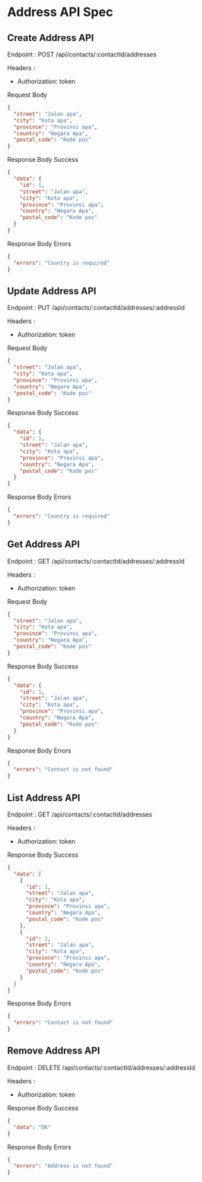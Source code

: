 # Address API Spec

## Create Address API

Endpoint : POST /api/contacts/:contactId/addresses

Headers :

- Authorization: token

Request Body

```json
{
  "street": "Jalan apa",
  "city": "Kota apa",
  "province": "Provinsi apa",
  "country": "Negara Apa",
  "postal_code": "Kode pos"
}
```

Response Body Success

```json
{
  "data": {
    "id": 1,
    "street": "Jalan apa",
    "city": "Kota apa",
    "province": "Provinsi apa",
    "country": "Negara Apa",
    "postal_code": "Kode pos"
  }
}
```

Response Body Errors

```json
{
  "errors": "Country is required"
}
```

## Update Address API

Endpoint : PUT /api/contacts/:contactId/addresses/:addressId

Headers :

- Authorization: token

Request Body

```json
{
  "street": "Jalan apa",
  "city": "Kota apa",
  "province": "Provinsi apa",
  "country": "Negara Apa",
  "postal_code": "Kode pos"
}
```

Response Body Success

```json
{
  "data": {
    "id": 1,
    "street": "Jalan apa",
    "city": "Kota apa",
    "province": "Provinsi apa",
    "country": "Negara Apa",
    "postal_code": "Kode pos"
  }
}
```

Response Body Errors

```json
{
  "errors": "Country is required"
}
```

## Get Address API

Endpoint : GET /api/contacts/:contactId/addresses/:addressId

Headers :

- Authorization: token

Request Body

```json
{
  "street": "Jalan apa",
  "city": "Kota apa",
  "province": "Provinsi apa",
  "country": "Negara Apa",
  "postal_code": "Kode pos"
}
```

Response Body Success

```json
{
  "data": {
    "id": 1,
    "street": "Jalan apa",
    "city": "Kota apa",
    "province": "Provinsi apa",
    "country": "Negara Apa",
    "postal_code": "Kode pos"
  }
}
```

Response Body Errors

```json
{
  "errors": "Contact is not found"
}
```

## List Address API

Endpoint : GET /api/contacts/:contactId/addresses

Headers :

- Authorization: token

Response Body Success

```json
{
  "data": [
    {
      "id": 1,
      "street": "Jalan apa",
      "city": "Kota apa",
      "province": "Provinsi apa",
      "country": "Negara Apa",
      "postal_code": "Kode pos"
    },
    {
      "id": 2,
      "street": "Jalan apa",
      "city": "Kota apa",
      "province": "Provinsi apa",
      "country": "Negara Apa",
      "postal_code": "Kode pos"
    }
  ]
}
```

Response Body Errors

```json
{
  "errors": "Contact is not found"
}
```

## Remove Address API

Endpoint : DELETE /api/contacts/:contactId/addresses/:addressId

Headers :

- Authorization: token

Response Body Success

```json
{
  "data": "OK"
}
```

Response Body Errors

```json
{
  "errors": "Address is not found"
}
```
